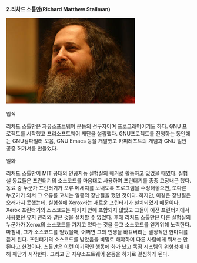 **2.리차드 스톨만\(Richard Matthew Stallman\)**

![](/assets/richard.jpg)

업적

리차드 스톨만은 자유소프트웨어 운동의 선구자이며 프로그래머이기도 하다. GNU 프로젝트를 시작했고 프리소프트웨어 재단을 설립했다. GNU프로젝트를 진행하는 동안에는 GNU컴파일러 모음, GNU Emacs 등을 개발했고 카피레프트의 개념과 GNU 일반 공중 허가서를 만들었다.

일화

리처드 스톨만이 MIT 공대의 인공지능 실험실의 해커로 활동하고 있었을 때였다. 실험실 동료들은 프린터기의 소스코드를 마음대로 사용하여 프린터기를 종종 고장내곤 했다. 동료 중 누군가 프린터기가 오류 메세지를 보내도록 프로그램을 수정해놓으면, 또다른 누군가가 와서 그 오류를 고치는 일종의 장난질을 했던 것이다.  하지만, 이같은 장난질은 오래가지 못했는데, 실험실에 Xerox라는 새로운 프린터기가 설치되었기 때문이다. Xerox 프린터기의 소스코드는 패키지 안에 포함되지 않았고 그들이 예전 프린터기에서 사용했던 유지 관리와 같은 것을 설치할 수 없었다. 후에 리처드 스톨만은 다른 실험실의 누군가가 Xerox의 소스코드를 가지고 있다는 것을 듣고 소스코드를 얻기위해 노력한다. 마침내,  그가 소스코드를 얻었을때, 어쩌면 그의 인생을 바꿔버리는 결정적인 한마디를 듣게 된다. 프린터기의 소스코드를  받았음을 비밀로 해야하며 다른 사람에게 줘서는 안된다고 한것이다.  스톨만은 이런 이기적인 행동에 화가 났고 독점 시스템의 위험성에 대해 깨닫기 시작한다. 그리고 곧 자유소프트웨어 운동을 하기로 결심하게 된다.

